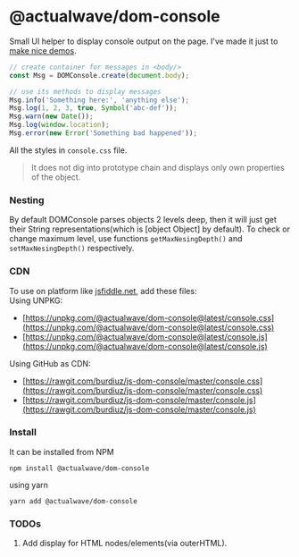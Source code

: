 
# @actualwave/dom-console

Small UI helper to display console output on the page.
I've made it just to [make nice demos](https://jsfiddle.net/actualwave/wa45vyz8/).
```javascript
// create container for messages in <body/>
const Msg = DOMConsole.create(document.body);

// use its methods to display messages
Msg.info('Something here:', 'anything else');
Msg.log(1, 2, 3, true, Symbol('abc-def'));
Msg.warn(new Date());
Msg.log(window.location);
Msg.error(new Error('Something bad happened'));
```
All the styles in `console.css` file.
> It does not dig into prototype chain and displays only own properties of the object.

### Nesting

By default DOMConsole parses objects 2 levels deep, then it will just get their
String representations(which is [object Object] by default). To check or change
maximum level, use functions `getMaxNesingDepth()` and `setMaxNesingDepth()` respectively.

### CDN

To use on platform like [jsfiddle.net](https://jsfiddle.net/), add these files:  
Using UNPKG:
* [https://unpkg.com/@actualwave/dom-console@latest/console.css](https://unpkg.com/@actualwave/dom-console@latest/console.css)
* [https://unpkg.com/@actualwave/dom-console@latest/console.js](https://unpkg.com/@actualwave/dom-console@latest/console.js)

Using GitHub as CDN:
* [https://rawgit.com/burdiuz/js-dom-console/master/console.css](https://rawgit.com/burdiuz/js-dom-console/master/console.css)
* [https://rawgit.com/burdiuz/js-dom-console/master/console.js](https://rawgit.com/burdiuz/js-dom-console/master/console.js)

### Install
It can be installed from NPM
```
npm install @actualwave/dom-console
```
using yarn
```
yarn add @actualwave/dom-console
```

### TODOs
1. Add display for HTML nodes/elements(via outerHTML).
